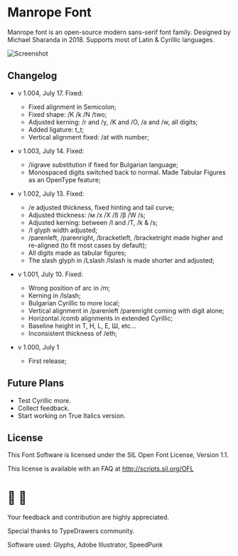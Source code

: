 # Manrope Font
Manrope font is an open-source modern sans-serif font family. Designed by Michael Sharanda in 2018. Supports most of Latin & Cyrillic languages.

![Screenshot](http://gent.media/assets/github.png "Manrope font screenshot")

## Changelog
- v 1.004, July 17. Fixed:
	- Fixed alignment in Semicolon;
	- Fixed shape: /K /k /N /two;
	- Adjusted kerning: /r and /y, /K and /O, /a and /w, all digits;
	- Added ligature: t_t;
	- Vertical alignment fixed: /at with number;
- v 1.003, July 14. Fixed:
	- /iigrave substitution if fixed for Bulgarian language;
	- Monospaced digits switched back to normal. Made Tabular Figures as an OpenType feature;
- v 1.002, July 13. Fixed:
	- /e adjusted thickness, fixed hinting and tail curve;
	- Adjusted thickness: /м /x /X /ß /β /W /s;
	- Adjusted kerning: between /I and /T, /k & /s;
	- /I glyph width adjusted;
	- /parenleft, /parenright, /bracketleft, /bracketright made higher and re-aligned (to fit most cases by default);
	- All digits made as tabular figures;
	- The slash glyph in /Lslash /lslash is made shorter and adjusted;

- v 1.001, July 10. Fixed:
	- Wrong position of arc in /m;
	- Kerning in /lslash;
	- Bulgarian Cyrillic to more local;
	- Vertical alignment in /parenleft /parenright coming with digit alone;
	- Horizontal /comb alignments in extended Cyrillic;
	- Baseline height in T, H, L, E, Ш, etc...
	- Inconsistent thickness of /eth;
- v 1.000, July 1
	- First release;

## Future Plans
- Test Cyrillic more.
- Collect feedback.
- Start working on True Italics version.


## License
This Font Software is licensed under the SIL Open Font License, Version 1.1.

This license is available with an FAQ at http://scripts.sil.org/OFL

# 🤜 🤛
Your feedback and contribution are highly appreciated.

Special thanks to TypeDrawers community.

Software used: Glyphs, Adobe Illustrator, SpeedPunk